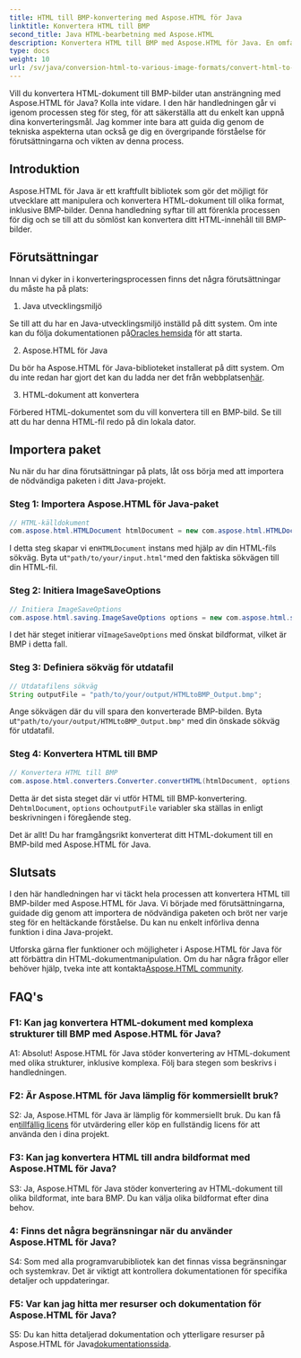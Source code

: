 ```yaml
---
title: HTML till BMP-konvertering med Aspose.HTML för Java
linktitle: Konvertera HTML till BMP
second_title: Java HTML-bearbetning med Aspose.HTML
description: Konvertera HTML till BMP med Aspose.HTML för Java. En omfattande handledning för att sömlöst konvertera HTML-dokument till BMP-bilder med Aspose.HTML för Java.
type: docs
weight: 10
url: /sv/java/conversion-html-to-various-image-formats/convert-html-to-bmp/
---
```

Vill du konvertera HTML-dokument till BMP-bilder utan ansträngning med Aspose.HTML för Java? Kolla inte vidare. I den här handledningen går vi igenom processen steg för steg, för att säkerställa att du enkelt kan uppnå dina konverteringsmål. Jag kommer inte bara att guida dig genom de tekniska aspekterna utan också ge dig en övergripande förståelse för förutsättningarna och vikten av denna process. 

## Introduktion

Aspose.HTML för Java är ett kraftfullt bibliotek som gör det möjligt för utvecklare att manipulera och konvertera HTML-dokument till olika format, inklusive BMP-bilder. Denna handledning syftar till att förenkla processen för dig och se till att du sömlöst kan konvertera ditt HTML-innehåll till BMP-bilder.

## Förutsättningar

Innan vi dyker in i konverteringsprocessen finns det några förutsättningar du måste ha på plats:

1. Java utvecklingsmiljö

 Se till att du har en Java-utvecklingsmiljö inställd på ditt system. Om inte kan du följa dokumentationen på[Oracles hemsida](https://www.oracle.com/java/technologies/javase-downloads.html) för att starta.

2. Aspose.HTML för Java

Du bör ha Aspose.HTML för Java-biblioteket installerat på ditt system. Om du inte redan har gjort det kan du ladda ner det från webbplatsen[här](https://releases.aspose.com/html/java/).

3. HTML-dokument att konvertera

Förbered HTML-dokumentet som du vill konvertera till en BMP-bild. Se till att du har denna HTML-fil redo på din lokala dator.

## Importera paket

Nu när du har dina förutsättningar på plats, låt oss börja med att importera de nödvändiga paketen i ditt Java-projekt.

### Steg 1: Importera Aspose.HTML för Java-paket

```java
// HTML-källdokument
com.aspose.html.HTMLDocument htmlDocument = new com.aspose.html.HTMLDocument("path/to/your/input.html");
```

 I detta steg skapar vi en`HTMLDocument` instans med hjälp av din HTML-fils sökväg. Byta ut`"path/to/your/input.html"`med den faktiska sökvägen till din HTML-fil.

### Steg 2: Initiera ImageSaveOptions

```java
// Initiera ImageSaveOptions
com.aspose.html.saving.ImageSaveOptions options = new com.aspose.html.saving.ImageSaveOptions(com.aspose.html.rendering.image.ImageFormat.Bmp);
```

 I det här steget initierar vi`ImageSaveOptions` med önskat bildformat, vilket är BMP i detta fall.

### Steg 3: Definiera sökväg för utdatafil

```java
// Utdatafilens sökväg
String outputFile = "path/to/your/output/HTMLtoBMP_Output.bmp";
```

 Ange sökvägen där du vill spara den konverterade BMP-bilden. Byta ut`"path/to/your/output/HTMLtoBMP_Output.bmp"` med din önskade sökväg för utdatafil.

### Steg 4: Konvertera HTML till BMP

```java
// Konvertera HTML till BMP
com.aspose.html.converters.Converter.convertHTML(htmlDocument, options, outputFile);
```

 Detta är det sista steget där vi utför HTML till BMP-konvertering. De`htmlDocument`, `options` och`outputFile` variabler ska ställas in enligt beskrivningen i föregående steg.

Det är allt! Du har framgångsrikt konverterat ditt HTML-dokument till en BMP-bild med Aspose.HTML för Java.

## Slutsats

I den här handledningen har vi täckt hela processen att konvertera HTML till BMP-bilder med Aspose.HTML för Java. Vi började med förutsättningarna, guidade dig genom att importera de nödvändiga paketen och bröt ner varje steg för en heltäckande förståelse. Du kan nu enkelt införliva denna funktion i dina Java-projekt.

 Utforska gärna fler funktioner och möjligheter i Aspose.HTML för Java för att förbättra din HTML-dokumentmanipulation. Om du har några frågor eller behöver hjälp, tveka inte att kontakta[Aspose.HTML community](https://forum.aspose.com/).

## FAQ's

### F1: Kan jag konvertera HTML-dokument med komplexa strukturer till BMP med Aspose.HTML för Java?

A1: Absolut! Aspose.HTML för Java stöder konvertering av HTML-dokument med olika strukturer, inklusive komplexa. Följ bara stegen som beskrivs i handledningen.

### F2: Är Aspose.HTML för Java lämplig för kommersiellt bruk?

 S2: Ja, Aspose.HTML för Java är lämplig för kommersiellt bruk. Du kan få en[tillfällig licens](https://purchase.aspose.com/temporary-license/) för utvärdering eller köp en fullständig licens för att använda den i dina projekt.

### F3: Kan jag konvertera HTML till andra bildformat med Aspose.HTML för Java?

S3: Ja, Aspose.HTML för Java stöder konvertering av HTML-dokument till olika bildformat, inte bara BMP. Du kan välja olika bildformat efter dina behov.

### 4: Finns det några begränsningar när du använder Aspose.HTML för Java?

S4: Som med alla programvarubibliotek kan det finnas vissa begränsningar och systemkrav. Det är viktigt att kontrollera dokumentationen för specifika detaljer och uppdateringar.

### F5: Var kan jag hitta mer resurser och dokumentation för Aspose.HTML för Java?

S5: Du kan hitta detaljerad dokumentation och ytterligare resurser på Aspose.HTML för Java[dokumentationssida](https://reference.aspose.com/html/java/).